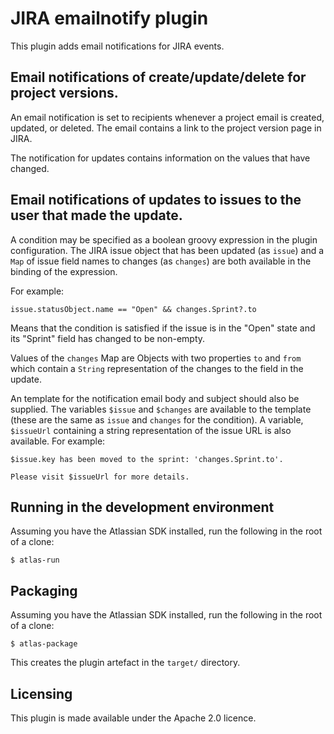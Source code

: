 # JIRA emailnotify plugin

This plugin adds email notifications for JIRA events.

## Email notifications of create/update/delete for project versions.

An email notification is set to recipients whenever a project email is
created, updated, or deleted. The email contains a link to the project
version page in JIRA.

The notification for updates contains information on the values that have changed.

## Email notifications of updates to issues to the user that made the update.

A condition may be specified as a boolean groovy expression in the plugin configuration.
The JIRA issue object that has been updated (as `issue`) and a `Map` of issue
field names to changes (as `changes`) are both available in the binding of the
expression.

For example:

    issue.statusObject.name == "Open" && changes.Sprint?.to

Means that the condition is satisfied if the issue is in the "Open" state and
its "Sprint" field has changed to be non-empty.

Values of the `changes` Map are Objects with two properties `to` and `from` which contain a `String`
representation of the changes to the field in the update.

An template for the notification email body and subject should also be supplied. The variables
`$issue` and `$changes` are available to the template (these are the same as `issue` and `changes`
for the condition). A variable, `$issueUrl` containing a string representation of the issue URL is also
available. For example:

    $issue.key has been moved to the sprint: 'changes.Sprint.to'.
  
    Please visit $issueUrl for more details.

## Running in the development environment

Assuming you have the Atlassian SDK installed, run the following in the
root of a clone:

    $ atlas-run

## Packaging
Assuming you have the Atlassian SDK installed, run the following in the
root of a clone:

    $ atlas-package

This creates the plugin artefact in the `target/` directory.

## Licensing

This plugin is made available under the Apache 2.0 licence.
